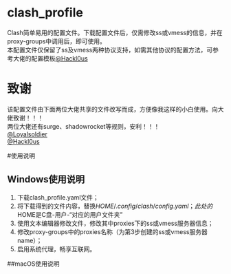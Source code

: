 # clash_profile
Clash简单易用的配置文件。下载配置文件后，仅需修改ss或vmess的信息，并在proxy-groups中调用后，即可使用。<br>
本配置文件仅保留了ss及vmess两种协议支持，如需其他协议的配置方法，可参考大佬的配置模板[@Hackl0us](https://github.com/Hackl0us/SS-Rule-Snippet/blob/master/LAZY_RULES/Clash_Premium.yaml)

# 致谢
该配置文件由下面两位大佬共享的文件改写而成，方便像我这样的小白使用。向大佬致谢！！！<br>
两位大佬还有surge、shadowrocket等规则，安利！！！<br>
[@Loyalsoldier](https://github.com/Loyalsoldier/)<br>
[@Hackl0us](https://github.com/Hackl0us)

#使用说明
## Windows使用说明
1. 下载clash_profile.yaml文件；
2. 将下载得到的文件内容，替换$HOME/.config/clash/config.yaml；此处的$HOME是C盘-用户-“对应的用户文件夹”
3. 使用文本编辑器修改文件，修改其中proxies下的ss或vmess服务器信息；
4. 修改proxy-groups中的proxies名称（为第3步创建的ss或vmess服务器name）；
5. 启用系统代理，畅享互联网。

##macOS使用说明

